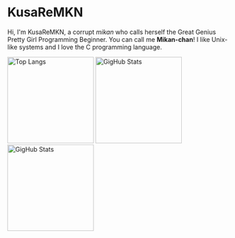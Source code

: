 # KusaReMKN

Hi, I'm KusaReMKN, a corrupt *mikan* who calls herself the Great Genius
Pretty Girl Programming Beginner.  You can call me **Mikan-chan**!
I like Unix-like systems and I love the C programming language.

<picture>
<source
	srcset="https://github-readme-stats.vercel.app/api/top-langs/?username=KusaReMKN&layout=compact&langs_count=8"
	media="(prefers-color-scheme: light), (prefers-color-scheme: no-preference)"
/>
<source
	srcset="https://github-readme-stats.vercel.app/api/top-langs/?username=KusaReMKN&layout=compact&langs_count=8&theme=github_dark"
	media="(prefers-color-scheme: dark)"
/>
<img
	src="https://github-readme-stats.vercel.app/api/top-langs/?username=KusaReMKN&layout=compact&langs_count=8"
	alt="Top Langs"
	height="195"
/>
</picture>
<picture>
<source
	srcset="https://github-readme-stats.vercel.app/api?username=KusaReMKN&show_icons=true&count_private=true"
	media="(prefers-color-scheme: light), (prefers-color-scheme: no-preference)"
/>
<source
	srcset="https://github-readme-stats.vercel.app/api?username=KusaReMKN&show_icons=true&count_private=true&theme=github_dark"
	media="(prefers-color-scheme: dark)"
/>
<img
	src="https://github-readme-stats.vercel.app/api?username=KusaReMKN&show_icons=true&count_private=true"
	alt="GigHub Stats"
	height="195"
/>
</picture>

<picture>
<source
	srcset="https://github-readme-streak-stats.herokuapp.com/?user=KusaReMKN&theme=transparent"
	media="(prefers-color-scheme: light), (prefers-color-scheme: no-preference)"
/>
<source
	srcset="https://github-readme-streak-stats.herokuapp.com?user=KusaReMKN&theme=github-dark-blue"
	media="(prefers-color-scheme: dark)"
/>
<img
	src="https://github-readme-streak-stats.herokuapp.com/?user=KusaReMKN&theme=transparent"
	alt="GigHub Stats"
	height="195"
/>
</picture>
